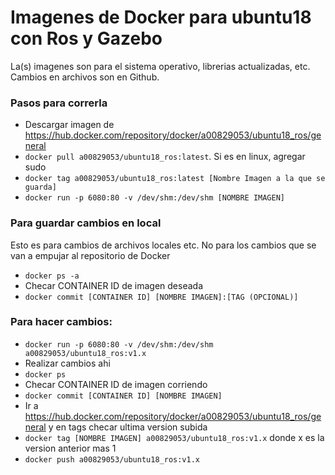 # Imagenes de Docker para ubuntu18 con Ros y Gazebo 
La(s) imagenes son para el sistema operativo, librerias actualizadas, etc. Cambios en archivos son en Github. 


### Pasos para correrla
* Descargar imagen de https://hub.docker.com/repository/docker/a00829053/ubuntu18_ros/general 
* ```docker pull a00829053/ubuntu18_ros:latest```. Si es en linux, agregar sudo
* ```docker tag a00829053/ubuntu18_ros:latest [Nombre Imagen a la que se guarda]```
* ```docker run -p 6080:80 -v /dev/shm:/dev/shm [NOMBRE IMAGEN]```

### Para guardar cambios en local
Esto es para cambios de archivos locales etc. No para los cambios que se van a empujar al repositorio de Docker


* ```docker ps -a```
* Checar CONTAINER ID de imagen deseada
* ```docker commit [CONTAINER ID] [NOMBRE IMAGEN]:[TAG (OPCIONAL)]```



### Para hacer cambios:
* ```docker run -p 6080:80 -v /dev/shm:/dev/shm a00829053/ubuntu18_ros:v1.x```
* Realizar cambios ahi
* ```docker ps```
* Checar CONTAINER ID de imagen corriendo
* ```docker commit [CONTAINER ID] [NOMBRE IMAGEN]```
* Ir a https://hub.docker.com/repository/docker/a00829053/ubuntu18_ros/general y en tags checar ultima version subida
* ```docker tag [NOMBRE IMAGEN] a00829053/ubuntu18_ros:v1.x``` donde x es la version anterior mas 1
* ```docker push a00829053/ubuntu18_ros:v1.x```

